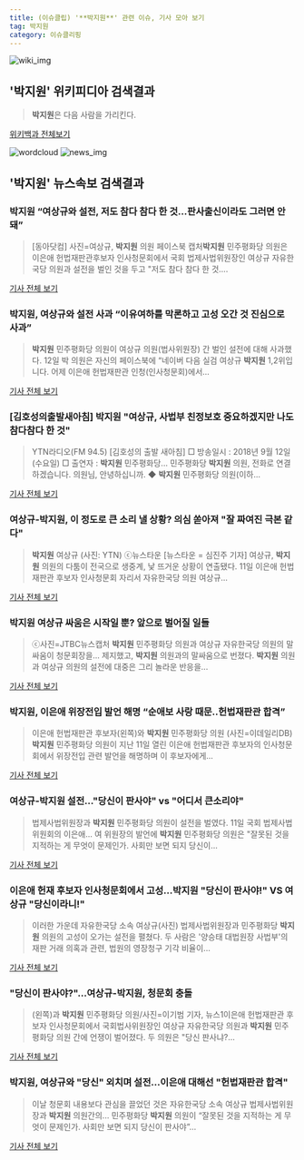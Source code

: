 ```yaml
---
title: (이슈클립) '**박지원**' 관련 이슈, 기사 모아 보기
tag: 박지원
category: 이슈클리핑
---
```

![wiki_img](https://user-images.githubusercontent.com/42597476/44503234-41136a80-a6d0-11e8-9071-6fc6418eafe4.png)
## **'**박지원**'** 위키피디아 검색결과
>**박지원**은 다음 사람을 가리킨다.

<a href="https://ko.wikipedia.org/wiki/박지원" target="_blank">위키백과 전체보기</a>

![wordcloud](https://s3.ap-northeast-2.amazonaws.com/lyrics101-wordcloud/2018-09-12-1536716479.png)
![news_img](https://user-images.githubusercontent.com/42597476/44507050-1206f400-a6e4-11e8-8d98-7ffbfebb353f.png)
## **'**박지원**'** 뉴스속보 검색결과
### **박지원** “여상규와 설전, 저도 참다 참다 한 것…판사출신이라도 그러면 안 돼”

>[동아닷컴] 사진=여상규, **박지원** 의원 페이스북 캡처**박지원** 민주평화당 의원은 이은애 헌법재판관후보자 인사청문회에서 국회 법제사법위원장인 여상규 자유한국당 의원과 설전을 벌인 것을 두고 "저도 참다 참다 한 것....

<a href="http://news.donga.com/3/all/20180912/91943555/2" target="_blank">기사 전체 보기</a>

### **박지원**, 여상규와 설전 사과 “이유여하를 막론하고 고성 오간 것 진심으로 사과”

>**박지원** 민주평화당 의원이 여상규 의원(법사위원장) 간 벌인 설전에 대해 사과했다. 12일 박 의원은 자신의 페이스북에 “네이버 다음 실검 여상규 **박지원** 1,2위입니다. 어제 이은애 헌법재판관 인청(인사청문회)에서...

<a href="http://news.mtn.co.kr/newscenter/news_viewer.mtn?gidx=2018091210264748780" target="_blank">기사 전체 보기</a>

### [김호성의출발새아침] **박지원** "여상규, 사법부 친정보호 중요하겠지만 나도 참다참다 한 것"

>YTN라디오(FM 94.5) [김호성의 출발 새아침] □ 방송일시 : 2018년 9월 12일 (수요일) □ 출연자 : **박지원** 민주평화당... 민주평화당 **박지원** 의원, 전화로 연결하겠습니다. 의원님, 안녕하십니까. ◆ **박지원** 민주평화당 의원(이하...

<a href="http://www.ytn.co.kr/_ln/0101_201809120851555398" target="_blank">기사 전체 보기</a>

### 여상규-**박지원**, 이 정도로 큰 소리 낼 상황? 의심 쏟아져 "잘 짜여진 극본 같다"

>**박지원** 여상규 (사진: YTN) ⓒ뉴스타운 [뉴스타운 = 심진주 기자] 여상규, **박지원** 의원의 다툼이 전국으로 생중계, 낯 뜨거운 상황이 연출됐다. 11일 이은애 헌법재판관 후보자 인사청문회 자리서 자유한국당 의원 여상규...

<a href="http://www.newstown.co.kr/news/articleView.html?idxno=340199" target="_blank">기사 전체 보기</a>

### **박지원** 여상규 싸움은 시작일 뿐? 앞으로 벌어질 일들

>ⓒ사진=JTBC뉴스캡처 **박지원** 민주평화당 의원과 여상규 자유한국당 의원의 말싸움이 청문회장을... 제지했고, **박지원** 의원과의 말싸움으로 번졌다. **박지원** 의원과 여상규 의원의 설전에 대중은 그리 놀라운 반응을...

<a href="http://www.dailian.co.kr/news/view/738782/?sc=naver" target="_blank">기사 전체 보기</a>

### **박지원**, 이은애 위장전입 발언 해명 “순애보 사랑 때문..헌법재판관 합격”

>이은애 헌법재판관 후보자(왼쪽)와 **박지원** 민주평화당 의원 (사진=이데일리DB) **박지원** 민주평화당 의원이 지난 11일 열린 이은애 헌법재판관 후보자의 인사청문회에서 위장전입 관련 발언을 해명하며 이 후보자에게...

<a href="http://www.edaily.co.kr/news/newspath.asp?newsid=01492406619339464" target="_blank">기사 전체 보기</a>

### 여상규-**박지원** 설전…"당신이 판사야" vs "어디서 큰소리야"

>법제사법위원장과 **박지원** 민주평화당 의원이 설전을 벌였다. 11일 국회 법제사법위원회의 이은애... 여 위원장의 발언에 **박지원** 민주평화당 의원은 "잘못된 것을 지적하는 게 무엇이 문제인가. 사회만 보면 되지 당신이...

<a href="http://view.asiae.co.kr/news/view.htm?idxno=2018091207072463723" target="_blank">기사 전체 보기</a>

### 이은애 헌재 후보자 인사청문회에서 고성…**박지원** "당신이 판사야!" VS 여상규 "당신이라니!"

>이러한 가운데 자유한국당 소속 여상규(사진) 법제사법위원장과 민주평화당 **박지원** 의원의 고성이 오가는 설전을 펼쳤다. 두 사람은 '양승태 대법원장 사법부'의 재판 거래 의혹과 관련, 법원의 영장청구 기각 비율이...

<a href="http://www.segye.com/content/html/2018/09/12/20180912000062.html?OutUrl=naver" target="_blank">기사 전체 보기</a>

### "당신이 판사야?"…여상규-**박지원**, 청문회 충돌

>(왼쪽)과 **박지원** 민주평화당 의원/사진=이기범 기자, 뉴스1이은애 헌법재판관 후보자 인사청문회에서 국회법사위원장인 여상규 자유한국당 의원과 **박지원** 민주평화당 의원 간에 언쟁이 벌어졌다. 두 의원은 "당신 판사냐?...

<a href="http://news.mt.co.kr/mtview.php?no=2018091208124558427" target="_blank">기사 전체 보기</a>

### **박지원**, 여상규와 "당신" 외치며 설전...이은애 대해선 "헌법재판관 합격"

>이날 청문회 내용보다 관심을 끌었던 것은 자유한국당 소속 여상규 법제사법위원장과 **박지원** 의원간의... 민주평화당 **박지원** 의원이 “잘못된 것을 지적하는 게 무엇이 문제인가. 사회만 보면 되지 당신이 판사야”...

<a href="http://www.kookje.co.kr/news2011/asp/newsbody.asp?code=0100&key=20180912.99099004731" target="_blank">기사 전체 보기</a>


